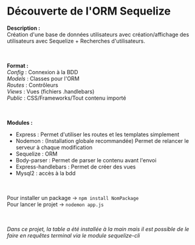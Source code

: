 # Découverte de l'ORM Sequelize

__Description :__<br>
Création d'une base de données utilisateurs avec création/affichage des utilisateurs avec Sequelize + Recherches d'utilisateurs.

<br><br>
__Format :__<br>
*_Config_* : Connexion à la BDD <br>
*_Models_* : Classes pour l'ORM <br>
*_Routes_* : Contrôleurs <br>
*_Views_* : Vues (fichiers .handlebars) <br>
*_Public_* : CSS/Frameworks/Tout contenu importé <br>

<br><br>
__Modules :__<br>
- Express : Permet d'utiliser les routes et les templates simplement <br>
- Nodemon : (Installation globale recommandée) Permet de relancer le serveur à chaque modification <br>
- Sequelize : ORM
- Body-parser : Permet de parser le contenu avant l'envoi 
- Express-handlebars : Permet de créer des vues
- Mysql2 : accès à la bdd

<br><br>
Pour installer un package -> `npm install NomPackage`<br>
Pour lancer le projet -> `nodemon app.js`<br>

<br><br>
*Dans ce projet, la table a été installée à la main mais il est possible de le faire en requêtes terminal via le module _sequelize-cli_*